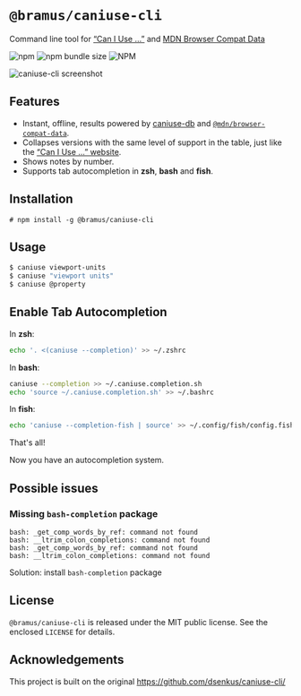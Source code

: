 # `@bramus/caniuse-cli`

Command line tool for [“Can I Use …”](https://caniuse.com/) and [MDN Browser Compat Data](https://github.com/mdn/browser-compat-data)

![npm](https://img.shields.io/npm/v/%40bramus%2Fcaniuse-cli)
![npm bundle size](https://img.shields.io/bundlejs/size/%40bramus/caniuse-cli)
![NPM](https://img.shields.io/npm/l/%40bramus/caniuse-cli)

![caniuse-cli screenshot](https://github.com/bramus/caniuse-cli/raw/main/screenshot.png?raw=true)

## Features

* Instant, offline, results powered by [caniuse-db](https://github.com/Fyrd/caniuse) and [`@mdn/browser-compat-data`](https://github.com/mdn/browser-compat-data).
* Collapses versions with the same level of support in the table, just like the [“Can I Use …” website](https://caniuse.com/).
* Shows notes by number.
* Supports tab autocompletion in **zsh**, **bash** and **fish**.

## Installation

```
# npm install -g @bramus/caniuse-cli
```

## Usage

```bash
$ caniuse viewport-units
$ caniuse "viewport units"
$ caniuse @property
```

## Enable Tab Autocompletion

In **zsh**:

```bash
echo '. <(caniuse --completion)' >> ~/.zshrc
```

In **bash**:

```bash
caniuse --completion >> ~/.caniuse.completion.sh
echo 'source ~/.caniuse.completion.sh' >> ~/.bashrc
```

In **fish**:

```bash
echo 'caniuse --completion-fish | source' >> ~/.config/fish/config.fish
```

That's all!

Now you have an autocompletion system. 

## Possible issues

### Missing `bash-completion` package
```
bash: _get_comp_words_by_ref: command not found
bash: __ltrim_colon_completions: command not found
bash: _get_comp_words_by_ref: command not found
bash: __ltrim_colon_completions: command not found
```

Solution: install `bash-completion` package

## License

`@bramus/caniuse-cli` is released under the MIT public license. See the enclosed `LICENSE` for details.

## Acknowledgements

This project is built on the original https://github.com/dsenkus/caniuse-cli/